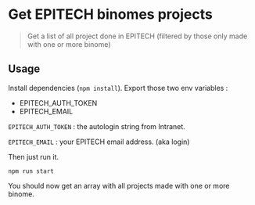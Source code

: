 # Get EPITECH binomes projects

> Get a list of all project done in EPITECH (filtered by those only made with one or more binome)

## Usage

Install dependencies (`npm install`).
Export those two env variables :

- EPITECH_AUTH_TOKEN
- EPITECH_EMAIL

`EPITECH_AUTH_TOKEN` : the autologin string from Intranet.

`EPITECH_EMAIL` : your EPITECH email address. (aka login)

Then just run it.

`npm run start`

You should now get an array with all projects made with one or more binome.
